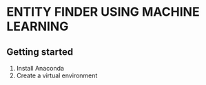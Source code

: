 # ENTITY FINDER USING MACHINE LEARNING 

## Getting started 

1. Install Anaconda
1. Create a virtual environment 

